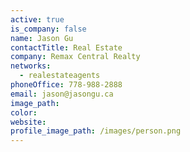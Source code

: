 ```yaml
---
active: true
is_company: false
name: Jason Gu
contactTitle: Real Estate
company: Remax Central Realty
networks:
  - realestateagents
phoneOffice: 778-988-2888
email: jason@jasongu.ca
image_path:
color:
website:
profile_image_path: /images/person.png
---
```



